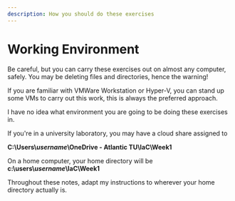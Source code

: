 ```yaml
---
description: How you should do these exercises
---
```


# Working Environment

Be careful, but you can carry these exercises out on almost any computer, safely. You may be deleting files and directories, hence the warning!

If you are familiar with VMWare Workstation or Hyper-V, you can stand up some VMs to carry out this work, this is always the preferred approach.

I have no idea what environment you are going to be doing these exercises in.&#x20;

If you're in a university laboratory, you may have a cloud share assigned to

**C:\Users\\**_**username**_**\OneDrive - Atlantic TU\IaC\Week1**

On a home computer, your home directory will be **c:\users\\**_**username**_**\IaC\Week1**&#x20;

Throughout these notes, adapt my instructions to wherever your home directory actually is.
